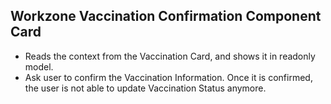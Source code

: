 ## Workzone Vaccination Confirmation Component Card
  - Reads the context from the Vaccination Card, and shows it in readonly model.
  - Ask user to confirm the Vaccination Information. Once it is confirmed, the user is not able to update Vaccination Status anymore.